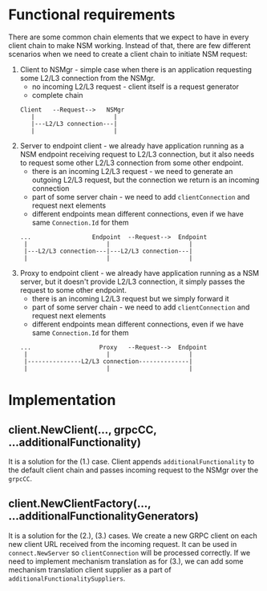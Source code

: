 # Functional requirements

There are some common chain elements that we expect to have in every client chain to make NSM working. Instead of that,
there are few different scenarios when we need to create a client chain to initiate NSM request:

1. Client to NSMgr - simple case when there is an application requesting some L2/L3 connection from the NSMgr.
    * no incoming L2/L3 request - client itself is a request generator
    * complete chain
    ```
    Client   --Request-->   NSMgr
       |                      |
       |---L2/L3 connection---|
       |                      |
    ```
2. Server to endpoint client - we already have application running as a NSM endpoint receiving request to L2/L3
   connection, but it also needs to request some other L2/L3 connection from some other endpoint.
    * there is an incoming L2/L3 request - we need to generate an outgoing L2/L3 request, but the connection we return
      is an incoming connection
    * part of some server chain - we need to add `clientConnection` and request next elements
    * different endpoints mean different connections, even if we have same `Connection.Id` for them
    ```
    ...                 Endpoint  --Request-->  Endpoint
     |                      |                      |
     |---L2/L3 connection---|---L2/L3 connection---|
     |                      |                      |
    ```
3. Proxy to endpoint client - we already have application running as a NSM server, but it doesn't provide L2/L3
   connection, it simply passes the request to some other endpoint.
    * there is an incoming L2/L3 request but we simply forward it
    * part of some server chain - we need to add `clientConnection` and request next elements
    * different endpoints mean different connections, even if we have same `Connection.Id` for them
    ```
    ...                   Proxy   --Request-->  Endpoint
     |                      |                      |
     |---------------L2/L3 connection--------------|
     |                      |                      |
    ```

# Implementation

## client.NewClient(..., grpcCC, ...additionalFunctionality)

It is a solution for the (1.) case. Client appends `additionalFunctionality` to the default client chain and passes
incoming request to the NSMgr over the `grpcCC`.

## client.NewClientFactory(..., ...additionalFunctionalityGenerators)

It is a solution for the (2.), (3.) cases. We create a new GRPC client on each new client URL received from the incoming
request. It can be used in `connect.NewServer` so `clientConnection` will be processed correctly. If we need to
implement mechanism translation as for (3.), we can add some mechanism translation client supplier as a part of
`additionalFunctionalitySuppliers`.
